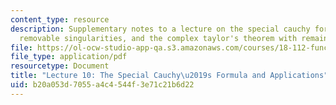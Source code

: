```yaml
---
content_type: resource
description: Supplementary notes to a lecture on the special cauchy formula and applications,
  removable singularities, and the complex taylor's theorem with remainder.
file: https://ol-ocw-studio-app-qa.s3.amazonaws.com/courses/18-112-functions-of-a-complex-variable-fall-2008/b20a053d7055a4c4544f3e71c21b6d22_lecture10.pdf
file_type: application/pdf
resourcetype: Document
title: "Lecture 10: The Special Cauchy\u2019s Formula and Applications"
uid: b20a053d-7055-a4c4-544f-3e71c21b6d22
---
```


